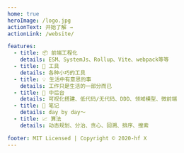 ```yaml
---
home: true
heroImage: /logo.jpg
actionText: 开始了解 →
actionLink: /website/

features:
  - title: 📦 前端工程化
    details: ESM、SystemJs、Rollup、Vite、webpack等等
  - title: 🔧 工具
    details: 各种小巧的工具
  - title: 💡 生活中有意思的事
    details: 工作只是生活的一部分而已
  - title: 🦚 中后台
    details: 可视化搭建、低代码/无代码、DDD、领域模型、微前端
  - title: 📝 笔记
    details: day by day～
  - title: 📈 算法
    details: 动态规划、分治、贪心、回溯、排序、搜索

footer: MIT Licensed | Copyright © 2020-hf X
---
```

